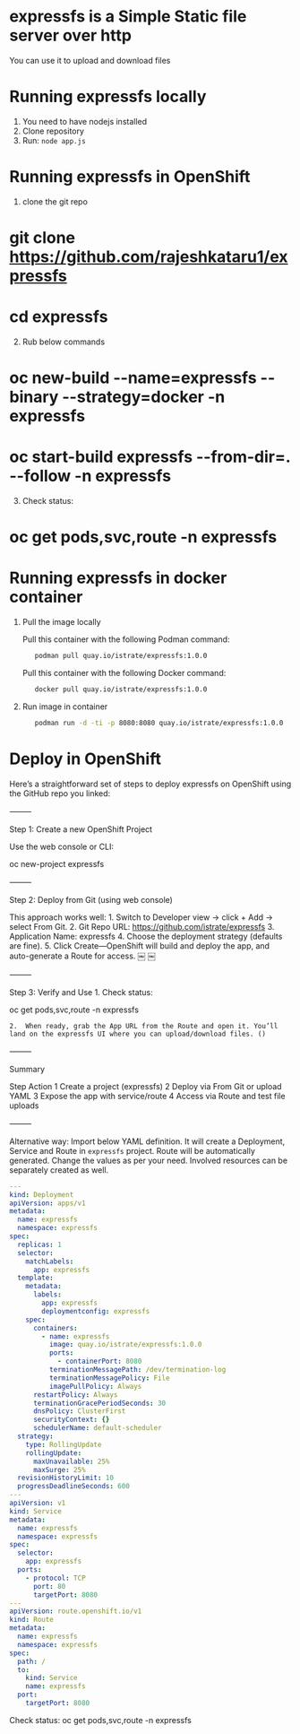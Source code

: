 # expressfs is a Simple Static file server over http
You can use it to upload and download files

# Running expressfs locally 
1. You need to have nodejs installed
2. Clone repository
3. Run: 
    ``node app.js``

# Running expressfs in OpenShift

1. clone the git repo
# git clone https://github.com/rajeshkataru1/expressfs
# cd expressfs
2. Rub below commands
# oc new-build --name=expressfs --binary --strategy=docker -n expressfs
# oc start-build expressfs --from-dir=. --follow -n expressfs
3. Check status:
# oc get pods,svc,route -n expressfs

# Running expressfs in docker container 

1. Pull the image locally
 
   Pull this container with the following Podman command:
   ```bash
      podman pull quay.io/istrate/expressfs:1.0.0 
   ```
   Pull this container with the following Docker command:
   ```bash
      docker pull quay.io/istrate/expressfs:1.0.0 
   ```
2. Run image in container
   ```bash
      podman run -d -ti -p 8080:8080 quay.io/istrate/expressfs:1.0.0
   ```	 

# Deploy in OpenShift 

Here’s a straightforward set of steps to deploy expressfs on OpenShift using the GitHub repo you linked:

⸻

Step 1: Create a new OpenShift Project

Use the web console or CLI:

oc new-project expressfs


⸻

Step 2: Deploy from Git (using web console)

This approach works well:
	1.	Switch to Developer view → click + Add → select From Git.
	2.	Git Repo URL: https://github.com/istrate/expressfs
	3.	Application Name: expressfs
	4.	Choose the deployment strategy (defaults are fine).
	5.	Click Create—OpenShift will build and deploy the app, and auto-generate a Route for access.  ￼ ￼

⸻

Step 3: Verify and Use
	1.	Check status:

oc get pods,svc,route -n expressfs


	2.	When ready, grab the App URL from the Route and open it. You’ll land on the expressfs UI where you can upload/download files. ()

⸻

Summary

Step	Action
1	Create a project (expressfs)
2	Deploy via From Git or upload YAML
3	Expose the app with service/route
4	Access via Route and test file uploads


⸻

Alternative way:
Import below YAML definition. It will create a Deployment, Service and Route in `expressfs` project. Route will be automatically generated. Change the values as per your need. Involved resources can be separately created as well. 
```yaml
---
kind: Deployment
apiVersion: apps/v1
metadata:  
  name: expressfs     
  namespace: expressfs  
spec:
  replicas: 1
  selector:
    matchLabels:
      app: expressfs
  template:
    metadata:     
      labels:
        app: expressfs
        deploymentconfig: expressfs
    spec:
      containers:
        - name: expressfs
          image: quay.io/istrate/expressfs:1.0.0
          ports:
            - containerPort: 8080
          terminationMessagePath: /dev/termination-log
          terminationMessagePolicy: File
          imagePullPolicy: Always
      restartPolicy: Always
      terminationGracePeriodSeconds: 30
      dnsPolicy: ClusterFirst
      securityContext: {}
      schedulerName: default-scheduler
  strategy:
    type: RollingUpdate
    rollingUpdate:
      maxUnavailable: 25%
      maxSurge: 25%
  revisionHistoryLimit: 10
  progressDeadlineSeconds: 600
---
apiVersion: v1
kind: Service
metadata:
  name: expressfs
  namespace: expressfs
spec:
  selector:
    app: expressfs
  ports:
    - protocol: TCP
      port: 80
      targetPort: 8080
---
apiVersion: route.openshift.io/v1
kind: Route
metadata:
  name: expressfs
  namespace: expressfs
spec:
  path: /
  to:
    kind: Service
    name: expressfs
  port:
    targetPort: 8080
```


Check status:
oc get pods,svc,route -n expressfs
